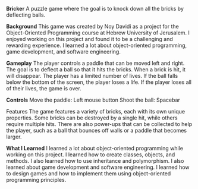 **Bricker**
A puzzle game where the goal is to knock down all the bricks by deflecting balls.

**Background**
This game was created by Noy Davidi as a project for the Object-Oriented Programming course at Hebrew University of Jerusalem.
I enjoyed working on this project and found it to be a challenging and rewarding experience.
I learned a lot about object-oriented programming, game development, and software engineering.

**Gameplay**
The player controls a paddle that can be moved left and right. The goal is to deflect a ball so that it hits the bricks.
When a brick is hit, it will disappear. The player has a limited number of lives. If the ball falls below the bottom of the screen, the player loses a life.
If the player loses all of their lives, the game is over.

**Controls**
Move the paddle: Left mouse button
Shoot the ball: Spacebar

Features
The game features a variety of bricks, each with its own unique properties. Some bricks can be destroyed by a single hit, while others require multiple hits.
There are also power-ups that can be collected to help the player, such as a ball that bounces off walls or a paddle that becomes larger.

**What I Learned**
I learned a lot about object-oriented programming while working on this project.
I learned how to create classes, objects, and methods. I also learned how to use inheritance and polymorphism.
I also learned about game development and software engineering. I learned how to design games and how to implement them using object-oriented programming principles.
